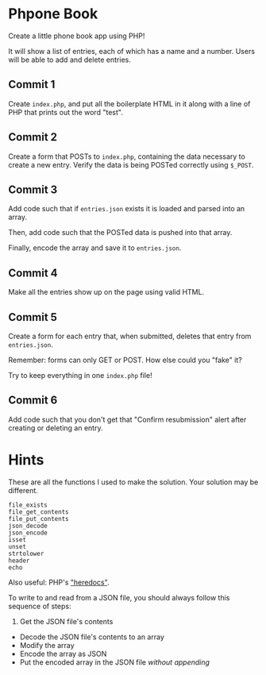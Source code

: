 # Phpone Book

Create a little phone book app using PHP!

It will show a list of entries, each of which has a name and a number. Users will be able to add and delete entries.

## Commit 1

Create `index.php`, and put all the boilerplate HTML in it along with a line of PHP that prints out the word "test".

## Commit 2

Create a form that POSTs to `index.php`, containing the data necessary to create a new entry. Verify the data is being POSTed correctly using `$_POST`.

## Commit 3

Add code such that if `entries.json` exists it is loaded and parsed into an array.

Then, add code such that the POSTed data is pushed into that array.

Finally, encode the array and save it to `entries.json`.

## Commit 4

Make all the entries show up on the page using valid HTML.

## Commit 5

Create a form for each entry that, when submitted, deletes that entry from `entries.json`.

Remember: forms can only GET or POST. How else could you "fake" it?

Try to keep everything in one `index.php` file!

## Commit 6

Add code such that you don't get that "Confirm resubmission" alert after creating or deleting an entry.

# Hints

These are all the functions I used to make the solution. Your solution may be different.

```
file_exists
file_get_contents
file_put_contents
json_decode
json_encode
isset
unset
strtolower
header
echo
```

Also useful: PHP's ["heredocs"](http://stackoverflow.com/a/9687483/2053389).

To write to and read from a JSON file, you should always follow this sequence of steps:

1. Get the JSON file's contents
- Decode the JSON file's contents to an array
- Modify the array
- Encode the array as JSON
- Put the encoded array in the JSON file *without appending*

